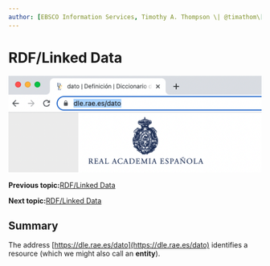 ```yaml
---
author: [EBSCO Information Services, Timothy A. Thompson \| @timathom\[@indieweb.social\]]
---
```


# RDF/Linked Data

![Screenshot of a cropped web browser window showing the highlighted URL of the webpage for entry in the Diccionario de la lengua española representing the word dato in Spanish, dle.rae.es/dato. The page shows the logo of the Real Academia Española.](../../submaps/../img/rdf/dle_dato.png "https://dle.rae.es/dato")

**Previous topic:**[RDF/Linked Data](../../day_1/lesson_1/rdf_linked_data.md)

**Next topic:**[RDF/Linked Data](../../day_1/lesson_1/rdf_linked_data_3.md)

## Summary

The address ﻿[https://dle.rae.es/dato](https://dle.rae.es/dato) identifies a resource \(which we might also call an **entity**\).

